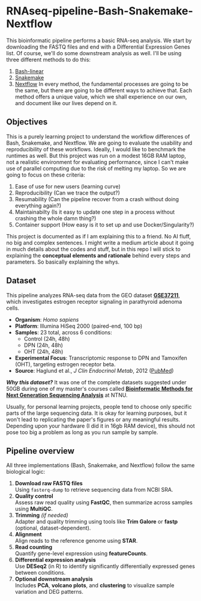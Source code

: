 # RNAseq-pipeline-Bash-Snakemake-Nextflow

This bioinformatic pipeline performs a basic RNA-seq analysis. We start by downloading the FASTQ files and end with a Differential Expression Genes list. Of course, we'll do some downstream analysis as well. I'll be using three different methods to do this:
1. [Bash-linear](bash/bash-readme.md)
2. [Snakemake](snakemake/snakemake-readme.md)
3. [Nextflow](nextflow/nextflow-readme.md)
In every method, the fundamental processes are going to be the same, but there are going to be different ways to achieve that. Each method offers a unique value, which we shall experience on our own, and document like our lives depend on it.

## Objectives
This is a purely learning project to understand the workflow differences of Bash, Snakemake, and Nextflow. We are going to evaluate the usability and reproducibility of these workflows. Ideally, I would like to benchmark the runtimes as well. But this project was run on a modest 16GB RAM laptop, not a realistic environment for evaluating performance, since I can't make use of parallel computing due to the risk of melting my laptop. So we are going to focus on these criteria:
1. Ease of use for new users (learning curve)
2. Reproducibility (Can we trace the output?)
3. Resumability (Can the pipeline recover from a crash without doing everything again?)
4. Maintainabilty (Is it easy to update one step in a process without crashing the whole damn thing?)
5. Container support (How easy is it to set up and use Docker/Singularity?)
   
This project is documented as if I am explaining this to a friend. No AI fluff, no big  and complex sentences.
I might write a medium article about it going in much details about the codes and stuff, but in this repo I will stick to explaining the **conceptual elements and rationale** behind every steps and parameters. So basically explaining the whys.

## Dataset
This pipeline analyzes RNA-seq data from the GEO dataset **[GSE37211](https://www.ncbi.nlm.nih.gov/geo/query/acc.cgi?acc=GSE37211)**, which investigates estrogen receptor signaling in parathyroid adenoma cells.

- **Organism**: *Homo sapiens*
- **Platform**: Illumina HiSeq 2000 (paired-end, 100 bp)
- **Samples**: 23 total, across 6 conditions:
  - Control (24h, 48h)
  - DPN (24h, 48h)
  - OHT (24h, 48h)
- **Experimental Focus**: Transcriptomic response to DPN and Tamoxifen (OHT), targeting estrogen receptor beta.
- **Source**: Haglund et al., *J Clin Endocrinol Metab*, 2012 ([PubMed](https://pubmed.ncbi.nlm.nih.gov/23024189/))



***Why this dataset?*** It was one of the complete datasets suggested under 50GB during one of my master's courses called **[Bioinformatic Methods for Next Generation Sequencing Analysis](https://www.ntnu.edu/studies/courses/MOL8008#tab=omEmnet)** at NTNU.

Usually, for personal learning projects, people tend to choose only specific parts of the large sequencing data. It is okay for learning purposes, but it won't lead to replicating the paper's figures or any meaningful results. Depending upon your hardware (I did it in 16gb RAM device), this should not pose too big a problem as long as you run sample by sample.

## Pipeline overview
All three implementations (Bash, Snakemake, and Nextflow) follow the same biological logic:

1. **Download raw FASTQ files**  
   Using `fasterq-dump` to retrieve sequencing data from NCBI SRA.
2. **Quality control**  
   Assess raw read quality using **FastQC**, then summarize across samples using **MultiQC**.
3. **Trimming** *(if needed)*  
   Adapter and quality trimming using tools like **Trim Galore** or **fastp** (optional, dataset-dependent).
4. **Alignment**  
   Align reads to the reference genome using **STAR**.
5. **Read counting**  
   Quantify gene-level expression using **featureCounts**.
6. **Differential expression analysis**  
   Use **DESeq2** (in R) to identify significantly differentially expressed genes between conditions.
7. **Optional downstream analysis**  
   Includes **PCA**, **volcano plots**, and **clustering** to visualize sample variation and DEG patterns.

